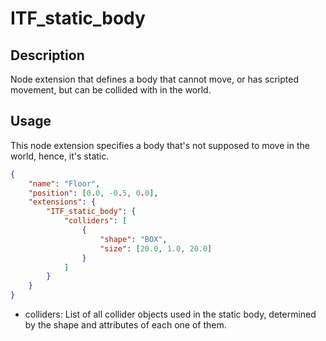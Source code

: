 # ITF_static_body

## Description

Node extension that defines a body that cannot move, or has scripted movement, but can be collided with in the world.

## Usage

This node extension specifies a body that's not supposed to move in the world, hence, it's static.

```json
{
    "name": "Floor",
    "position": [0.0, -0.5, 0.0],
    "extensions": {
        "ITF_static_body": {
            "colliders": [
                {
                    "shape": "BOX",
                    "size": [20.0, 1.0, 20.0]
                }
            ]
        }
    }
}
```

* colliders: List of all collider objects used in the static body, determined by the shape and attributes of each one of them.
